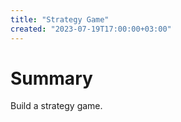 ```yaml
---
title: "Strategy Game"
created: "2023-07-19T17:00:00+03:00"
---
```


# Summary

Build a strategy game.
